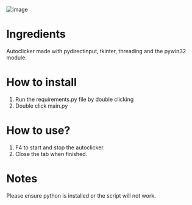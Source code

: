 ![image](https://github.com/user-attachments/assets/c2ff3870-0248-4627-8abf-7957953c40eb)

# Ingredients 
Autoclicker made with pydirectinput, tkinter, threading and the pywin32 module. 

# How to install
1. Run the requirements.py file by double clicking 
2. Double click main.py

# How to use?
1. F4 to start and stop the autoclicker.
2. Close the tab when finished. 

# Notes
Please ensure python is installed or the script will not work. 

